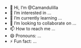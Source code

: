 - 👋 Hi, I’m @Camandulilla
- 👀 I’m interested in ...
- 🌱 I’m currently learning ...
- 💞️ I’m looking to collaborate on ...
- 📫 How to reach me ...
- 😄 Pronouns: ...
- ⚡ Fun fact: ...

<!---
Camandulilla/Camandulilla is a ✨ special ✨ repository because its `README.md` (this file) appears on your GitHub profile.
You can click the Preview link to take a look at your changes.
--->
